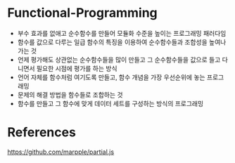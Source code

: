 # Functional-Programming
- 부수 효과를 없애고 순수함수를 만들어 모듈화 수준을 높이는 프로그래밍 패러다임
- 함수를 값으로 다루는 일급 함수의 특징을 이용하여 순수함수들과 조합성을 높여나가는 것
- 언제 평가해도 상관없는 순수함수들을 많이 만들고 그 순수함수들을 값으로 들고 다니면서 필요한 시점에
  평가를 하는 방식
- 언어 자체를 함수처럼 여기도록 만들고, 함수 개념을 가장 우선순위에 놓는 프로그래밍
- 문제의 해결 방법을 함수들로 조합하는 것
- 함수를 만들고 그 함수에 맞게 데이터 세트를 구성하는 방식의 프로그래밍

# References
https://github.com/marpple/partial.js